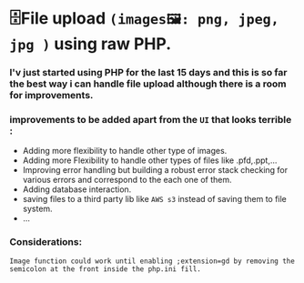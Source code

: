 # 🗄️File upload `(images🖼️: png, jpeg, jpg )` using raw PHP.

### I'v just started using PHP for the last 15 days and this is so far the best way i can handle file upload although there is a room for improvements.

### improvements to be added apart from the `UI` that looks terrible :

- Adding more flexibility to handle other type of images.
- Adding more Flexibility to handle other types of files like .pfd,.ppt,...
- Improving error handling but building a robust error stack checking for various errors and correspond to the each one of them.
- Adding database interaction.
- saving files to a third party lib like `AWS s3` instead of saving them to file system.
- ...

### Considerations:

    Image function could work until enabling ;extension=gd by removing the semicolon at the front inside the php.ini fill.

